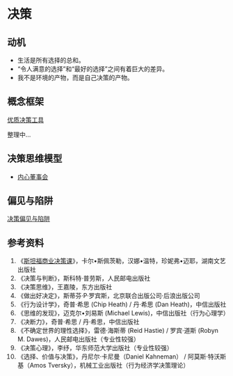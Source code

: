 # 决策

## 动机

- 生活是所有选择的总和。
- “令人满意的选择”和“最好的选择”之间有着巨大的差异。
- 我不是环境的产物，而是自己决策的产物。

## 概念框架

[优质决策工具](#)

整理中...

## 决策思维模型

- [内心董事会](https://github.com/anchem/Knowledge/blob/main/thoughts/model/innerboard.md)

## 偏见与陷阱

[决策偏见与陷阱](https://github.com/anchem/Knowledge/blob/main/decision/biasandpitfalls.md)

## 参考资料

1. 《[斯坦福商业决策课](https://github.com/anchem/Knowledge/blob/main/decision/decisionquality.md)》，卡尔•斯佩茨勒，汉娜•温特，珍妮弗•迈耶，湖南文艺出版社
2. 《决策与判断》，斯科特·普劳斯，人民邮电出版社
3. 《决策思维》，王嘉陵，东方出版社
4. 《做出好决定》，斯蒂芬·P·罗宾斯，北京联合出版公司·后浪出版公司
5. 《行为设计学》，奇普·希思 (Chip Heath) / 丹·希思 (Dan Heath)，中信出版社
6. 《思维的发现》，迈克尔•刘易斯 (Michael Lewis)，中信出版社（行为心理学）
7. 《决断力》，奇普·希思 / 丹·希思，中信出版社
8. 《不确定世界的理性选择》，雷德·海斯蒂 (Reid Hastie) / 罗宾·道斯 (Robyn M. Dawes)，人民邮电出版社（专业性较强）
9. 《决策心理》，李纾，华东师范大学出版社（专业性较强）
10. 《选择、价值与决策》，丹尼尔·卡尼曼（Daniel Kahneman） / 阿莫斯·特沃斯基（Amos Tversky），机械工业出版社（行为经济学决策理论）
